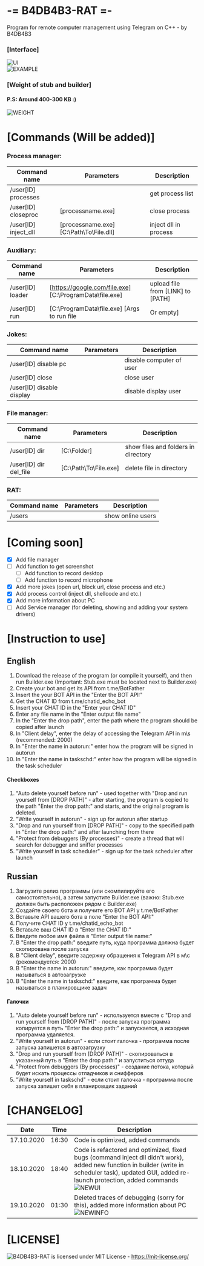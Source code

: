 ﻿# -= B4DB4B3-RAT =-
 Program for remote computer management using Telegram on C++ - by B4DB4B3
### [Interface]  
 ![UI](https://github.com/4B4DB4B3/B4DB4B3-RAT/blob/main/NEWUI.png)   
 ![EXAMPLE](https://github.com/4B4DB4B3/B4DB4B3-RAT/blob/main/EXAMPLE.png)   
### [Weight of stub and builder]  
 #### P.S: Around 400-300 KB :)
 ![WEIGHT](https://github.com/4B4DB4B3/B4DB4B3-RAT/blob/main/WEIGHT.png)   
   
# [Commands (Will be added)]   
### Process manager:      
 Command name         | Parameters                             | Description
 -------------------- | -------------------------------------- | -----------
 /user[ID] processes  |                                        | get process list    
 /user[ID] closeproc  | [processname.exe]                      | close process    
 /user[ID] inject_dll | [processname.exe] [C:\Path\To\File.dll]| inject dll in process
 
### Auxiliary: 
 Command name         | Parameters                                              | Description
 -------------------- | ------------------------------------------------------- | -----------
 /user[ID] loader     | [https://google.com/file.exe] [C:\ProgramData\file.exe] | upload file from [LINK] to [PATH]    
 /user[ID] run        | [C:\ProgramData\file.exe] [Args to run file | Or empty] | run file from [PATH] with arguments [ARGS]   
   
### Jokes:   
 Command name              | Parameters                                              | Description
 ------------------------- | ------------------------------------------------------- | -----------
 /user[ID] disable pc      |                                                         | disable computer of user    
 /user[ID] close           |                                                         | close user   
 /user[ID] disable display |                                                         | disable display user    
   
### File manager:
 Command name              | Parameters                                              | Description
 ------------------------- | ------------------------------------------------------- | -----------
 /user[ID] dir             | [C:\Folder]                                             | show files and folders in directory    
 /user[ID] dir del_file    | [C:\Path\To\File.exe]                                   | delete file in directory    

### RAT:   
 Command name              | Parameters                                              | Description
 ------------------------- | ------------------------------------------------------- | -----------
 /users                    |                                                         | show online users   
	
# [Coming soon]
- [x] Add file manager
- [ ] Add function to get screenshot
   - [ ] Add function to record desktop
   - [ ] Add function to record microphone
- [x] Add more jokes (open url, block url, close process and etc.)
- [x] Add process control (inject dll, shellcode and etc.)
- [x] Add more information about PC 
- [ ] Add Service manager (for deleting, showing and adding your system drivers)
 
# [Instruction to use]
## English
1. Download the release of the program (or compile it yourself), and then run Builder.exe (Important: Stub.exe must be located next to Builder.exe)
2. Create your bot and get its API from t.me/BotFather
3. Insert the your BOT API in the "Enter the BOT API:"
4. Get the CHAT ID from t.me/chatid_echo_bot
5. Insert your CHAT ID in the "Enter your CHAT ID"
6. Enter any file name in the "Enter output file name"
7. In the "Enter the drop path", enter the path where the program should be copied after launch
8. In "Client delay", enter the delay of accessing the Telegram API in m\s (recommended: 2000)
9. In "Enter the name in autorun:" enter how the program will be signed in autorun
10. In "Enter the name in taskschd:" enter how the program will be signed in the task scheduler
#### Checkboxes
1. "Auto delete yourself before run" - used together with "Drop and run yourself from [DROP PATH]" - after starting, the program is copied to the path "Enter the drop path:" and starts, and the original program is deleted.
2. "Write yourself in autorun" - sign up for autorun after startup
3. "Drop and run yourself from [DROP PATH]" - copy to the specified path in "Enter the drop path:" and after launching from there
4. "Protect from debuggers (By processes)" - create a thread that will search for debugger and sniffer processes
5. "Write yourself in task scheduler" - sign up for the task scheduler after launch
## Russian
1. Загрузите релиз программы (или скомпилируйте его самостоятельно), а затем запустите Builder.exe (важно: Stub.exe должен быть расположен рядом с Builder.exe)
2. Создайте своего бота и получите его BOT API у t.me/BotFather
3. Вставьте API вашего бота в поле "Enter the BOT API:"
4. Получите CHAT ID у t.me/chatid_echo_bot
5. Вставьте ваш CHAT ID в "Enter the CHAT ID:"
6. Введите любое имя файла в "Enter output file name:"
7. В "Enter the drop path:" введите путь, куда программа должна будет скопирована после запуска
8. В "Client delay", введите задержку обращения к Telegram API в м\с (рекомендуется: 2000)
9. В "Enter the name in autorun:" введите, как программа будет называться в автозагрузке
10. В "Enter the name in taskschd:" введите, как программа будет называться в планировщике задач
#### Галочки
1. "Auto delete yourself before run" - используется вместе с "Drop and run yourself from [DROP PATH]" - после запуска программа копируется в путь   "Enter the drop path:" и запускается, а исходная программа удаляется.
3. "Write yourself in autorun" - если стоит галочка - программа после запуска запишется в автозагрузку
4. "Drop and run yourself from [DROP PATH]" - скопироваться в указанный путь в "Enter the drop path:" и запуститься оттуда
5. "Protect from debuggers (By processes)" - создание потока, который будет искать процессы отладчиков и снифферов
6. "Write yourself in taskschd" - если стоит галочка - программа после запуска запишет себя в планировщик заданий

# [CHANGELOG]
Date       | Time  | Description
---------- | ----- | -----------
17.10.2020 | 16:30 | Code is optimized, added commands   
18.10.2020 | 18:40 | Code is refactored and optimized, fixed bugs (command inject dll didn't work), added new function in builder (write in scheduler task), updated GUI, added re-launch protection, added commands ![NEWUI](https://github.com/4B4DB4B3/B4DB4B3-RAT/blob/main/NEWUI.png)
19.10.2020 | 01:30 | Deleted traces of debugging (sorry for this), added more information about PC ![NEWINFO](https://github.com/4B4DB4B3/B4DB4B3-RAT/blob/main/NEWINFO.png)


# [LICENSE]
 ![B4DB4B3-RAT](https://github.com/4B4DB4B3/B4DB4B3-RAT) is licensed under MIT License - https://mit-license.org/
